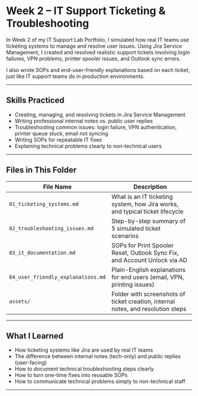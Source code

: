 # Week 2 – IT Support Ticketing & Troubleshooting

In Week 2 of my IT Support Lab Portfolio, I simulated how real IT teams use ticketing systems to manage and resolve user issues. Using Jira Service Management, I created and resolved realistic support tickets involving login failures, VPN problems, printer spooler issues, and Outlook sync errors.

I also wrote SOPs and end-user-friendly explanations based on each ticket, just like IT support teams do in production environments.

---

## Skills Practiced

- Creating, managing, and resolving tickets in Jira Service Management
- Writing professional internal notes vs. public user replies
- Troubleshooting common issues: login failure, VPN authentication, printer queue stuck, email not syncing
- Writing SOPs for repeatable IT fixes
- Explaining technical problems clearly to non-technical users

---

## Files in This Folder

| File Name | Description |
|-----------|-------------|
| `01_ticketing_systems.md` | What is an IT ticketing system, how Jira works, and typical ticket lifecycle |
| `02_troubleshooting_issues.md` | Step-by-step summary of 5 simulated ticket scenarios |
| `03_it_documentation.md` | SOPs for Print Spooler Reset, Outlook Sync Fix, and Account Unlock via AD |
| `04_user_friendly_explanations.md` | Plain-English explanations for end users (email, VPN, printing issues) |
| `assets/` | Folder with screenshots of ticket creation, internal notes, and resolution steps |

---

## What I Learned

- How ticketing systems like Jira are used by real IT teams
- The difference between internal notes (tech-only) and public replies (user-facing)
- How to document technical troubleshooting steps clearly
- How to turn one-time fixes into reusable SOPs
- How to communicate technical problems simply to non-technical staff

---

